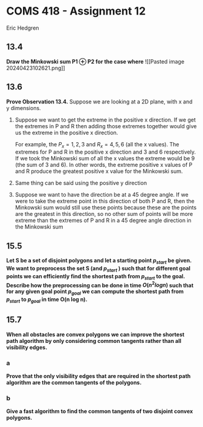 # COMS 418 - Assignment 12
Eric Hedgren

## 13.4
**Draw the Minkowski sum P1 ⊕ P2 for the case where**
![[Pasted image 20240423102621.png]]
## 13.6
**Prove Observation 13.4.**
Suppose we are looking at a 2D plane, with x and y dimensions.

1. Suppose we want to get the extreme in the positive x direction.
	If we get the extremes in P and R then adding those extremes together would give us the extreme in the positive x direction. 

	For example, the $P_{x}={1,2,3}$ and $R_{x}={4,5,6}$ (all the x values). The extremes for P and R in the positive x direction and 3 and 6 respectively. If we took the Minkowski sum of all the x values the extreme would be 9 (the sum of 3 and 6). In other words, the extreme positive x values of P and R produce the greatest positive x value for the Minkowski sum.
2. Same thing can be said using the positive y direction
3. Suppose we want to have the direction be at a 45 degree angle. If we were to take the extreme point in this direction of both P and R, then the Minkowski sum would still use these points because these are the points are the greatest in this direction, so no other sum of points will be more extreme than the extremes of P and R in a 45 degree angle direction in the Minkowski sum

## 15.5
**Let S be a set of disjoint polygons and let a starting point $p_{start}$ be given. We want to preprocess the set S (and $p_{start}$ ) such that for different goal points we can efficiently find the shortest path from $p_{start}$ to the goal. Describe how the preprocessing can be done in time $O(n^2 log n)$ such that for any given goal point $p_{goal}$ we can compute the shortest path from $p_{start}$ to $p_{goal}$ in time O(n log n).**



## 15.7
**When all obstacles are convex polygons we can improve the shortest path algorithm by only considering common tangents rather than all visibility edges.**
### a
**Prove that the only visibility edges that are required in the shortest path algorithm are the common tangents of the polygons.**

### b
**Give a fast algorithm to find the common tangents of two disjoint convex polygons.**
